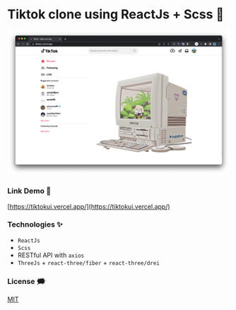 # Tiktok clone using ReactJs + Scss :seedling:

![tiktokui](./github-images/tiktok.png)

### Link Demo 📌

[https://tiktokui.vercel.app/](https://tiktokui.vercel.app/)

### Technologies ✨

-   `ReactJs`
-   `Scss`
-   RESTful API with `axios`
-   `ThreeJs` + `react-three/fiber` + `react-three/drei`

### License :right_anger_bubble:

[MIT](https://choosealicense.com/licenses/mit/)
